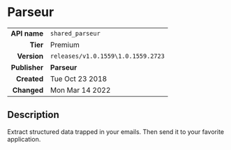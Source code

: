 # Parseur
| | |
|-:|-|
|**API name**|`shared_parseur`|
|**Tier**|Premium|
|**Version**|`releases/v1.0.1559\1.0.1559.2723`|
|**Publisher**|**Parseur**|
|**Created**|Tue Oct 23 2018|
|**Changed**|Mon Mar 14 2022|

## Description
Extract structured data trapped in your emails. Then send it to your favorite application.
